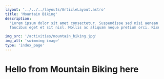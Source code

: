 ```yaml
---
layout: '../../../layouts/ArticleLayout.astro'
title: 'Mountain Biking'
description:
  'Lorem ipsum dolor sit amet consectetur. Suspendisse sed nisi aenean nisl
  faucibus eget et sit nisl. Mollis ac aliquam neque pretium orci. Risus'

img_src: '/activities/mountain_biking.jpg'
img_alt: 'swimming image'
type: 'index_page'
---
```


# Hello from Mountain Biking here
